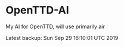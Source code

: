 # OpenTTD-AI
My AI for OpenTTD, will use primarily air

Latest backup: Sun Sep 29 16:10:01 UTC 2019
